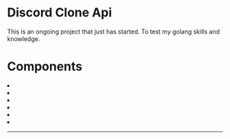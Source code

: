 # Discord Clone Api

This is an ongoing project that just has started. To test my golang skills and knowledge.

<h1>Components</h1>

<li></li>
<li></li>
<li></li>
<li></li>
<li></li>
<li></li>

---
